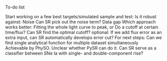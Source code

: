 To-do list

Start working on a few best targets/simulated sample and test:
  Is it robust against:
    Noise
      Can SR pick out the noise term?
    Data gap
  Which approach works better:
    Fitting the whole light curve to peak, or
    Do a cutoff at certain time/flux?
    Can SR find the optimal cutoff?
  optional: If we add flux error as an extra input, can SR automatically develops error cut? 
For next steps:
  Can we find single analytical function for multiple dataset simultaneously
    Achievable by PhySO. Unclear whether PySR can do it.
    Can SR serve as a classifier between SNe Ia with single- and double-component rise?
